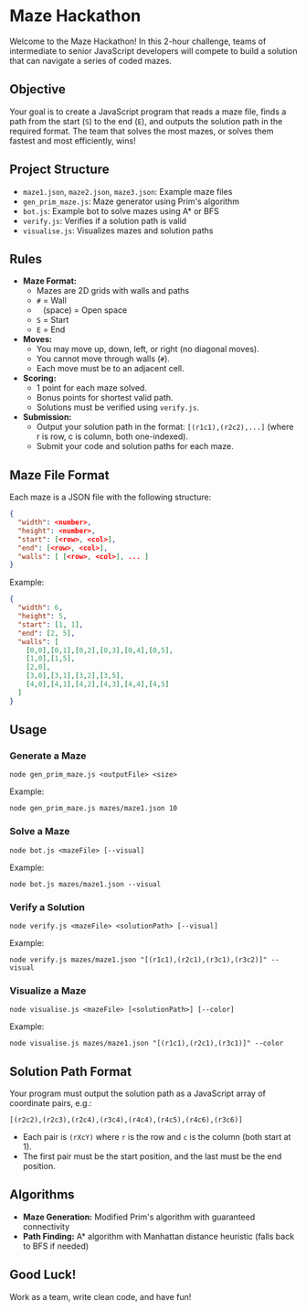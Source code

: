 
# Maze Hackathon

Welcome to the Maze Hackathon! In this 2-hour challenge, teams of intermediate to senior JavaScript developers will compete to build a solution that can navigate a series of coded mazes.

## Objective

Your goal is to create a JavaScript program that reads a maze file, finds a path from the start (`S`) to the end (`E`), and outputs the solution path in the required format. The team that solves the most mazes, or solves them fastest and most efficiently, wins!

## Project Structure

- `maze1.json`, `maze2.json`, `maze3.json`: Example maze files
- `gen_prim_maze.js`: Maze generator using Prim's algorithm
- `bot.js`: Example bot to solve mazes using A* or BFS
- `verify.js`: Verifies if a solution path is valid
- `visualise.js`: Visualizes mazes and solution paths

## Rules

- **Maze Format:**
  - Mazes are 2D grids with walls and paths
  - `#` = Wall
  - ` ` (space) = Open space
  - `S` = Start
  - `E` = End
- **Moves:**
  - You may move up, down, left, or right (no diagonal moves).
  - You cannot move through walls (`#`).
  - Each move must be to an adjacent cell.
- **Scoring:**
  - 1 point for each maze solved.
  - Bonus points for shortest valid path.
  - Solutions must be verified using `verify.js`.
- **Submission:**
  - Output your solution path in the format: `[(r1c1),(r2c2),...]` (where r is row, c is column, both one-indexed).
  - Submit your code and solution paths for each maze.

## Maze File Format

Each maze is a JSON file with the following structure:

```json
{
  "width": <number>,
  "height": <number>,
  "start": [<row>, <col>],
  "end": [<row>, <col>],
  "walls": [ [<row>, <col>], ... ]
}
```

Example:
```json
{
  "width": 6,
  "height": 5,
  "start": [1, 1],
  "end": [2, 5],
  "walls": [
    [0,0],[0,1],[0,2],[0,3],[0,4],[0,5],
    [1,0],[1,5],
    [2,0],
    [3,0],[3,1],[3,2],[3,5],
    [4,0],[4,1],[4,2],[4,3],[4,4],[4,5]
  ]
}
```

## Usage

### Generate a Maze

```
node gen_prim_maze.js <outputFile> <size>
```

Example:
```
node gen_prim_maze.js mazes/maze1.json 10
```

### Solve a Maze

```
node bot.js <mazeFile> [--visual]
```

Example:
```
node bot.js mazes/maze1.json --visual
```

### Verify a Solution

```
node verify.js <mazeFile> <solutionPath> [--visual]
```

Example:
```
node verify.js mazes/maze1.json "[(r1c1),(r2c1),(r3c1),(r3c2)]" --visual
```

### Visualize a Maze

```
node visualise.js <mazeFile> [<solutionPath>] [--color]
```

Example:
```
node visualise.js mazes/maze1.json "[(r1c1),(r2c1),(r3c1)]" --color
```

## Solution Path Format

Your program must output the solution path as a JavaScript array of coordinate pairs, e.g.:

```
[(r2c2),(r2c3),(r2c4),(r3c4),(r4c4),(r4c5),(r4c6),(r3c6)]
```

- Each pair is `(rXcY)` where `r` is the row and `c` is the column (both start at 1).
- The first pair must be the start position, and the last must be the end position.

## Algorithms

- **Maze Generation:** Modified Prim's algorithm with guaranteed connectivity
- **Path Finding:** A* algorithm with Manhattan distance heuristic (falls back to BFS if needed)

## Good Luck!

Work as a team, write clean code, and have fun!
